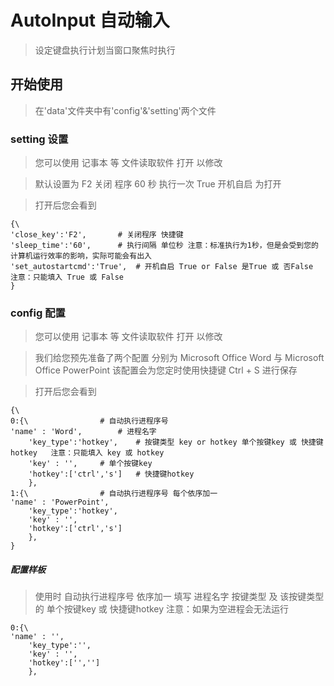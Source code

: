 # AutoInput 自动输入

>设定键盘执行计划当窗口聚焦时执行

## 开始使用

>在'data'文件夹中有'config'&'setting'两个文件

### setting 设置
>您可以使用 记事本 等 文件读取软件 打开 以修改

>默认设置为
>F2 关闭 程序
>60 秒 执行一次
>True 开机自启 为打开

>打开后您会看到
```
{\
'close_key':'F2',		# 关闭程序 快捷键
'sleep_time':'60',		# 执行间隔 单位秒 注意：标准执行为1秒，但是会受到您的计算机运行效率的影响，实际可能会有出入
'set_autostartcmd':'True',	# 开机自启 True or False 是True 或 否False   注意：只能填入 True 或 False
}
```
### config 配置
>您可以使用 记事本 等 文件读取软件 打开 以修改

>我们给您预先准备了两个配置 分别为 Microsoft Office Word 与 Microsoft Office PowerPoint
>该配置会为您定时使用快捷键 Ctrl + S 进行保存

>打开后您会看到

```
{\
0:{\				# 自动执行进程序号
'name' : 'Word',		# 进程名字
	'key_type':'hotkey',	# 按键类型 key or hotkey 单个按键key 或 快捷键hotkey   注意：只能填入 key 或 hotkey
	'key' : '',		# 单个按键key
	'hotkey':['ctrl','s']	# 快捷键hotkey
	},
1:{\				# 自动执行进程序号 每个依序加一
'name' : 'PowerPoint',
	'key_type':'hotkey',
	'key' : '',
	'hotkey':['ctrl','s']
	},
}
```
##### 配置样板
>使用时 自动执行进程序号 依序加一
>填写 进程名字 按键类型 及 该按键类型 的 单个按键key 或 快捷键hotkey
>注意：如果为空进程会无法运行
```
0:{\
'name' : '',
	'key_type':'',
	'key' : '',
	'hotkey':['','']
	},
```
